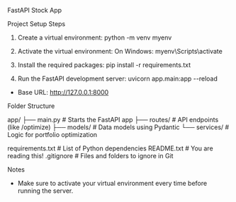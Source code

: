 FastAPI Stock App

Project Setup Steps

1. Create a virtual environment:
   python -m venv myenv

2. Activate the virtual environment:
   On Windows:
       myenv\Scripts\activate

3. Install the required packages:
   pip install -r requirements.txt

4. Run the FastAPI development server:
   uvicorn app.main:app --reload

- Base URL: http://127.0.0.1:8000

Folder Structure


app/
├── main.py     # Starts the FastAPI app
├── routes/     # API endpoints (like /optimize)
├── models/     # Data models using Pydantic
└── services/   # Logic for portfolio optimization

requirements.txt         # List of Python dependencies
README.txt               # You are reading this!
.gitignore               # Files and folders to ignore in Git

Notes
- Make sure to activate your virtual environment every time before running the server.



